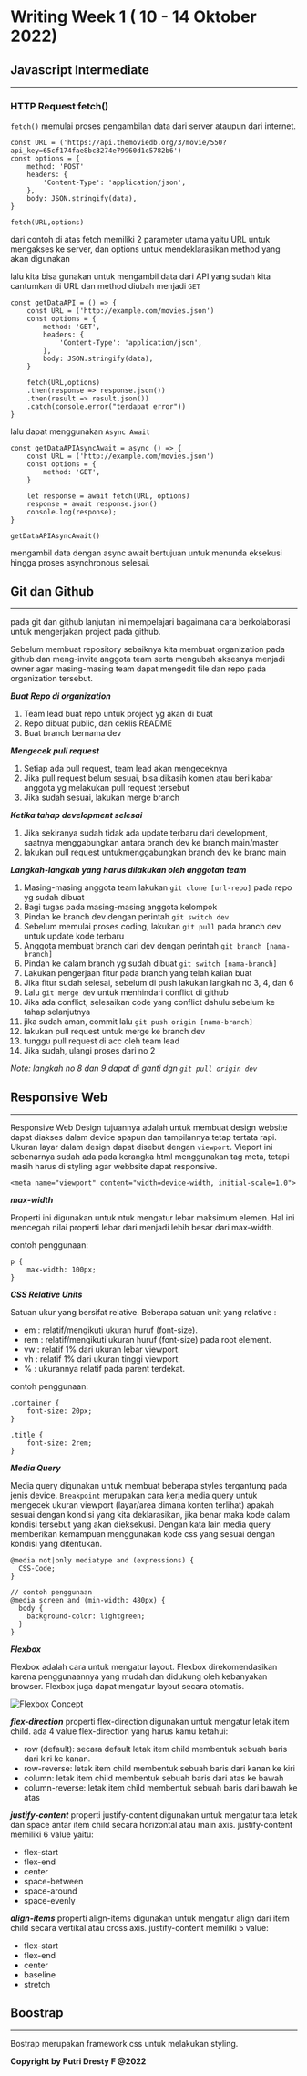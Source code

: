 # Writing Week 1 ( 10 - 14 Oktober 2022)

## Javascript Intermediate
---

### HTTP Request fetch()

```fetch()``` memulai proses pengambilan data dari server ataupun dari internet.
```
const URL = ('https://api.themoviedb.org/3/movie/550?api_key=65cf174fae8bc3274e79960d1c5782b6')
const options = { 
    method: 'POST'
    headers: {
        'Content-Type': 'application/json',
    },
    body: JSON.stringify(data),
}

fetch(URL,options)
```
dari contoh di atas fetch memiliki 2 parameter utama yaitu URL untuk mengakses ke server, dan options untuk mendeklarasikan method yang akan digunakan

lalu kita bisa gunakan untuk mengambil data dari API yang sudah kita cantumkan di URL dan method diubah menjadi ```GET```
```
const getDataAPI = () => {
    const URL = ('http://example.com/movies.json')
    const options = { 
        method: 'GET',
        headers: {
            'Content-Type': 'application/json',
        },
        body: JSON.stringify(data),
    }
    
    fetch(URL,options)
    .then(response => response.json())
    .then(result => result.json())
    .catch(console.error("terdapat error"))
}
```
lalu dapat menggunakan `Async Await`
```
const getDataAPIAsyncAwait = async () => {
    const URL = ('http://example.com/movies.json')
    const options = { 
        method: 'GET',
    }
    
    let response = await fetch(URL, options)
    response = await response.json()
    console.log(response);
}

getDataAPIAsyncAwait()
```
mengambil data dengan async await bertujuan untuk menunda eksekusi hingga proses asynchronous selesai. 


## Git dan Github 
---
pada git dan github lanjutan ini mempelajari bagaimana cara berkolaborasi untuk mengerjakan project pada github.

Sebelum membuat repository sebaiknya kita membuat organization pada github dan meng-invite anggota team serta mengubah aksesnya menjadi owner agar masing-masing team dapat mengedit file dan repo pada organization tersebut.

***Buat Repo di organization***
1. Team lead buat repo untuk project yg akan di buat
2. Repo dibuat public, dan ceklis README
3. Buat branch bernama dev


***Mengecek pull request***
1. Setiap ada pull request, team lead akan mengeceknya
2. Jika pull request belum sesuai, bisa dikasih komen atau beri kabar anggota yg melakukan pull request tersebut
3. Jika sudah sesuai, lakukan merge branch

***Ketika tahap development selesai***
1. Jika sekiranya sudah tidak ada update terbaru dari development, saatnya menggabungkan antara branch dev ke branch main/master
2. lakukan pull request untukmenggabungkan branch dev ke branc main

***Langkah-langkah yang harus dilakukan oleh anggotan team***
1. Masing-masing anggota team lakukan `git clone [url-repo]` pada repo yg sudah dibuat 
2. Bagi tugas pada masing-masing anggota kelompok
3. Pindah ke branch dev dengan perintah `git switch dev`
4. Sebelum memulai proses coding, lakukan `git pull` pada branch dev untuk update kode terbaru
5. Anggota membuat branch dari dev dengan perintah `git branch [nama-branch]`
6. Pindah ke dalam branch yg sudah dibuat `git switch [nama-branch]`
7. Lakukan pengerjaan fitur pada branch yang telah kalian buat
8. Jika fitur sudah selesai, sebelum di push lakukan langkah no 3, 4, dan 6
9. Lalu `git merge de`v untuk menhindari conflict di github
10. Jika ada conflict, selesaikan code yang conflict dahulu sebelum ke tahap selanjutnya
11. jika sudah aman, commit lalu `git push origin [nama-branch]`
12. lakukan pull request untuk merge ke branch dev
13. tunggu pull request di acc oleh team lead
14. Jika sudah, ulangi proses dari no 2

*Note: langkah no 8 dan 9 dapat di ganti dgn `git pull origin dev`*

## Responsive Web 
---

Responsive Web Design tujuannya adalah untuk membuat design website dapat diakses dalam device apapun dan tampilannya tetap tertata rapi. Ukuran layar dalam design dapat disebut dengan `viewport`. Vieport ini sebenarnya sudah ada pada kerangka html menggunakan tag meta, tetapi masih harus di styling agar webbsite dapat responsive.
```
<meta name="viewport" content="width=device-width, initial-scale=1.0">
```

***max-width***

Properti ini digunakan untuk ntuk mengatur lebar maksimum elemen. Hal ini mencegah nilai properti lebar dari menjadi lebih besar dari max-width.

contoh penggunaan:
```
p {
    max-width: 100px;
}
```

***CSS Relative Units***

Satuan ukur yang bersifat relative. 
Beberapa satuan unit yang relative :
- em : relatif/mengikuti ukuran huruf (font-size).
- rem : relatif/mengikuti ukuran huruf (font-size) pada root element.
- vw : relatif 1% dari ukuran lebar viewport.
- vh : relatif 1% dari ukuran tinggi viewport.
- % : ukurannya relatif pada parent terdekat.

contoh penggunaan: 
```
.container {
    font-size: 20px;
}

.title {
    font-size: 2rem;
}
```

***Media Query***

Media query digunakan untuk membuat beberapa styles tergantung pada jenis device. `Breakpoint` merupakan cara kerja media query untuk mengecek ukuran viewport (layar/area dimana konten terlihat) apakah sesuai dengan kondisi yang kita deklarasikan, jika benar maka kode dalam kondisi tersebut yang akan dieksekusi. Dengan kata lain media query memberikan kemampuan menggunakan kode css yang sesuai dengan kondisi yang ditentukan.

```
@media not|only mediatype and (expressions) {
  CSS-Code;
}

// contoh penggunaan 
@media screen and (min-width: 480px) {
  body {
    background-color: lightgreen;
  }
}
```

***Flexbox***

Flexbox adalah cara untuk mengatur layout. Flexbox direkomendasikan karena penggunaannya yang mudah dan didukung oleh kebanyakan browser. Flexbox juga dapat mengatur layout secara otomatis. 

![Flexbox Concept](https://bethsoderberg.com/slides/2016/wordcamp-pittsburgh/images/flex-terms.png)

***flex-direction***
properti flex-direction digunakan untuk mengatur letak item child. ada 4 value flex-direction yang harus kamu ketahui:
- row (default): secara default letak item child membentuk sebuah baris dari kiri ke kanan.
- row-reverse: letak item child membentuk sebuah baris dari kanan ke kiri
- column: letak item child membentuk sebuah baris dari atas ke bawah
- column-reverse: letak item child membentuk sebuah baris dari bawah ke atas

***justify-content***
properti justify-content digunakan untuk mengatur tata letak dan space antar item child secara horizontal atau main axis. justify-content memiliki 6 value yaitu:
- flex-start
- flex-end
- center
- space-between
- space-around
- space-evenly

***align-items***
properti align-items digunakan untuk mengatur align dari item child secara vertikal atau cross axis. justify-content memiliki 5 value:
- flex-start
- flex-end
- center
- baseline
- stretch

## Boostrap
---
Bostrap merupakan framework css untuk melakukan styling. 


**Copyright by Putri Dresty F @2022**


